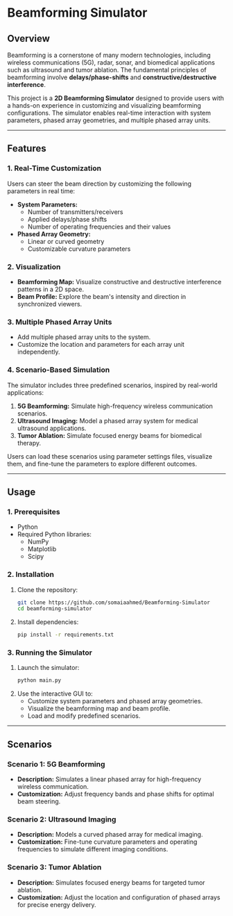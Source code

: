 # Beamforming Simulator

## Overview

Beamforming is a cornerstone of many modern technologies, including wireless communications (5G), radar, sonar, and biomedical applications such as ultrasound and tumor ablation. The fundamental principles of beamforming involve **delays/phase-shifts** and **constructive/destructive interference**.  

This project is a **2D Beamforming Simulator** designed to provide users with a hands-on experience in customizing and visualizing beamforming configurations. The simulator enables real-time interaction with system parameters, phased array geometries, and multiple phased array units.

---

## Features

### 1. Real-Time Customization
Users can steer the beam direction by customizing the following parameters in real time:
- **System Parameters:**
  - Number of transmitters/receivers
  - Applied delays/phase shifts
  - Number of operating frequencies and their values
- **Phased Array Geometry:**
  - Linear or curved geometry
  - Customizable curvature parameters

### 2. Visualization
- **Beamforming Map:** Visualize constructive and destructive interference patterns in a 2D space.
- **Beam Profile:** Explore the beam's intensity and direction in synchronized viewers.

### 3. Multiple Phased Array Units
- Add multiple phased array units to the system.
- Customize the location and parameters for each array unit independently.

### 4. Scenario-Based Simulation
The simulator includes three predefined scenarios, inspired by real-world applications:
1. **5G Beamforming:** Simulate high-frequency wireless communication scenarios.
2. **Ultrasound Imaging:** Model a phased array system for medical ultrasound applications.
3. **Tumor Ablation:** Simulate focused energy beams for biomedical therapy.

Users can load these scenarios using parameter settings files, visualize them, and fine-tune the parameters to explore different outcomes.

---

## Usage

### 1. Prerequisites
- Python 
- Required Python libraries:
  - NumPy
  - Matplotlib
  - Scipy

### 2. Installation
1. Clone the repository:
   ```bash
   git clone https://github.com/somaiaahmed/Beamforming-Simulator
   cd beamforming-simulator
   ```
2. Install dependencies:
   ```bash
   pip install -r requirements.txt
   ```

### 3. Running the Simulator
1. Launch the simulator:
   ```bash
   python main.py
   ```
2. Use the interactive GUI to:
   - Customize system parameters and phased array geometries.
   - Visualize the beamforming map and beam profile.
   - Load and modify predefined scenarios.

---

## Scenarios

### Scenario 1: 5G Beamforming
- **Description:** Simulates a linear phased array for high-frequency wireless communication.
- **Customization:** Adjust frequency bands and phase shifts for optimal beam steering.

### Scenario 2: Ultrasound Imaging
- **Description:** Models a curved phased array for medical imaging.
- **Customization:** Fine-tune curvature parameters and operating frequencies to simulate different imaging conditions.

### Scenario 3: Tumor Ablation
- **Description:** Simulates focused energy beams for targeted tumor ablation.
- **Customization:** Adjust the location and configuration of phased arrays for precise energy delivery.


